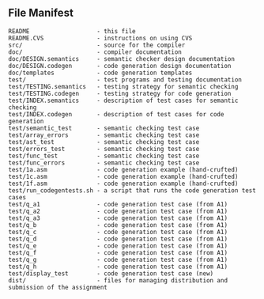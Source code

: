 ## File Manifest

    README                   - this file 
    README.CVS               - instructions on using CVS
    src/                     - source for the compiler
    doc/                     - compiler documentation  
    doc/DESIGN.semantics     - semantic checker design documentation  
    doc/DESIGN.codegen       - code generation design documentation  
    doc/templates            - code generation templates
    test/                    - test programs and testing documentation
    test/TESTING.semantics   - testing strategy for semantic checking
    test/TESTING.codegen     - testing strategy for code generation
    test/INDEX.semantics     - description of test cases for semantic checking
    test/INDEX.codegen       - description of test cases for code generation
    test/semantic_test       - semantic checking test case
    test/array_errors        - semantic checking test case
    test/ast_test            - semantic checking test case
    test/errors_test         - semantic checking test case
    test/func_test           - semantic checking test case
    test/func_errors         - semantic checking test case
    test/1a.asm              - code generation example (hand-crufted)
    test/1c.asm              - code generation example (hand-crufted)
    test/1f.asm              - code generation example (hand-crufted)
    test/run_codegentests.sh - a script that runs the code generation test cases
    test/q_a1                - code generation test case (from A1)
    test/q_a2                - code generation test case (from A1)
    test/q_a3                - code generation test case (from A1)
    test/q_b                 - code generation test case (from A1)
    test/q_c                 - code generation test case (from A1)
    test/q_d                 - code generation test case (from A1)
    test/q_e                 - code generation test case (from A1)
    test/q_f                 - code generation test case (from A1)
    test/q_g                 - code generation test case (from A1)
    test/q_h                 - code generation test case (from A1)
    test/display_test        - code generation test case (new)
    dist/                    - files for managing distribution and submission of the assignment


